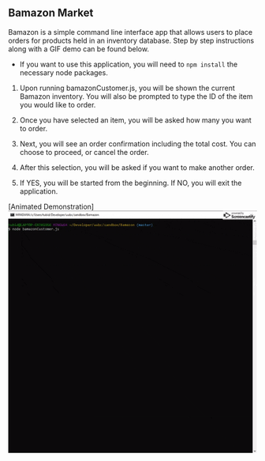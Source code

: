## Bamazon Market

Bamazon is a simple command line interface app that allows users to place orders for products held in an inventory database. Step by step instructions along with a GIF demo can be found below.

* If you want to use this application, you will need to `npm install` the necessary node packages.

1. Upon running bamazonCustomer.js, you will be shown the current Bamazon inventory. You will also be prompted to type the ID of the item you would like to order.

2. Once you have selected an item, you will be asked how many you want to order.

3. Next, you will see an order confirmation including the total cost. You can choose to proceed, or cancel the order.

4. After this selection, you will be asked if you want to make another order.

5. If YES, you will be started from the beginning. If NO, you will exit the application.

[Animated Demonstration]
<img src="/images/BamazonDemo.gif">